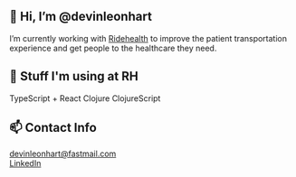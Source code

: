 ## 👋  Hi, I’m @devinleonhart

I’m currently working with [Ridehealth](https://www.ridehealth.com/) to improve the patient transportation experience and get people to the healthcare they need.  

## 🌱  Stuff I'm using at RH

TypeScript + React
Clojure
ClojureScript

## 📫  Contact Info

devinleonhart@fastmail.com  
[LinkedIn](https://www.linkedin.com/in/devin-leonhart-b5b6989b/)
